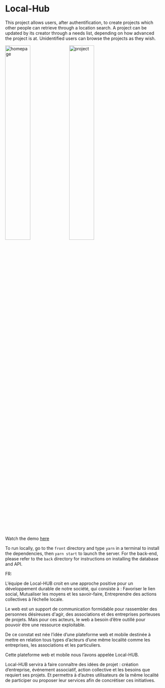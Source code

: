 # Local-Hub

This project allows users, after authentification, to create projects which other people can retrieve through a location search. 
A project can be updated by its creator through a needs list, depending on how advanced the project is at.
Unidentified users can browse the projects as they wish.


<img src="https://db3pap004files.storage.live.com/y4mgC_cWzMmBf3sOnAR_swhJOshNjfnMiMSpr06qQVAvzns6Z2Pjvp1xoNXM5kJc4myql1I_Al51tTqImDSoNYGchkkdjyyPR46PU5P3ZUdxJhDwPKGXmIcIluKjAZ7MYbHCwTXE2y_mE1uURI6rPLq1RorkRBCDj42kVwLz_SyvwtKx4HjPcxcFN_narBXruME?width=2151&height=821&cropmode=none" alt="homepage" width=40% height=40%>
<img
src="https://db3pap004files.storage.live.com/y4mnVhfCBLhywjbt7GFB9uGufVI-BIVCb56qWD4wOZ4vMbdh0_J5KPoYBCDDXBDWe4ly_UmZ2KcQeFzRyaAZU-cEi-a3KXi_mIl0SSnc1KYQaNmsplh0r0QAvjhvlZvnTWYQOssTvnQmjPAyvPBGMYTWc0WkeGM9X-vtmE7JU4FdA2y1D4kkoW2SvVut_1b9f40?width=2151&height=821&cropmode=none" alt="project" width=40% height=40%>

Watch the demo [here](https://youtu.be/B-olvh8Y2_Q?t=1343)

To run locally, go to the ```front``` directory and type ```yarn``` in a terminal to install the dependencies, then ```yarn start``` to launch the server.
For the back-end, please refer to the ```back``` directory for instructions on installing the database and API.

FR:

L’équipe de Local-HUB croit en une approche positive pour un développement durable de notre société, qui consiste à : 
Favoriser le lien social, 
Mutualiser les moyens et les savoir-faire,
Entreprendre des actions collectives à l’échelle locale.

Le web est un support de communication formidable pour rassembler des personnes désireuses d'agir, des associations et des entreprises porteuses de projets. 
Mais pour ces acteurs, le web a besoin d’être outillé pour pouvoir être une ressource exploitable.

De ce constat est née l’idée d’une plateforme web et mobile destinée à mettre en relation tous types d’acteurs d’une même localité comme les entreprises, les associations et les particuliers.

Cette plateforme web et mobile nous l’avons appelée Local-HUB.

Local-HUB servira à faire connaître des idées de projet : création d’entreprise, événement associatif, action collective et les besoins que requiert ses projets. Et permettra à d’autres utilisateurs de la même localité de participer ou proposer leur services afin de concrétiser ces initiatives.

